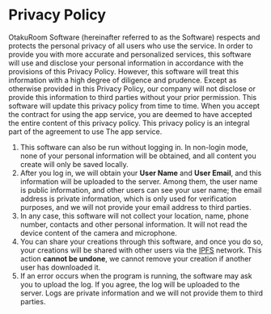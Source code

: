 # **Privacy Policy**
OtakuRoom Software (hereinafter referred to as the Software) respects and protects the personal privacy of all users who use the service. In order to provide you with more accurate and personalized services, this software will use and disclose your personal information in accordance with the provisions of this Privacy Policy. However, this software will treat this information with a high degree of diligence and prudence. Except as otherwise provided in this Privacy Policy, our company will not disclose or provide this information to third parties without your prior permission. This software will update this privacy policy from time to time. When you accept the contract for using the app service, you are deemed to have accepted the entire content of this privacy policy. This privacy policy is an integral part of the agreement to use The app service.

1) This software can also be run without logging in. In non-login mode, none of your personal information will be obtained, and all content you create will only be saved locally.
2) After you log in, we will obtain your **User Name** and **User Email**, and this information will be uploaded to the server. Among them, the user name is public information, and other users can see your user name; the email address is private information, which is only used for verification purposes, and we will not provide your email address to third parties.
3) In any case, this software will not collect your location, name, phone number, contacts and other personal information. It will not read the device content of the camera and microphone.
4) You can share your creations through this software, and once you do so, your creations will be shared with other users via the [IPFS](https://ipfs.tech/) network. This action **cannot be undone**, we cannot remove your creation if another user has downloaded it.
5) If an error occurs when the program is running, the software may ask you to upload the log. If you agree, the log will be uploaded to the server. Logs are private information and we will not provide them to third parties.
